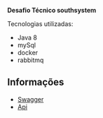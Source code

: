 **Desafio Técnico southsystem**

Tecnologias utilizadas:
- Java 8
- mySql
- docker
- rabbitmq

## Informações
- [Swagger](http://ec2-3-141-21-117.us-east-2.compute.amazonaws.com:32769/swagger-ui/index.html?configUrl=/api-docs/swagger-config#/)
- [Api](http://ec2-3-141-21-117.us-east-2.compute.amazonaws.com:32769)

